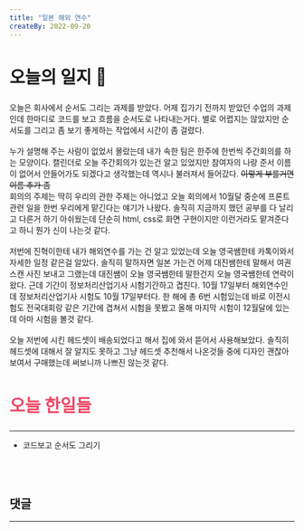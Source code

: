 ```yaml
---
title: "일본 해외 연수"
createBy: 2022-09-20
---
```



##  <h2 style="font-size: 30px">오늘의 일지 🎪</h2>
오늘은 회사에서 순서도 그리는 과제를 받았다. 어제 집가기 전까지 받았던 수업의 과제인데 한마디로 코드를 보고 흐름을 순서도로 나타내는거다. 별로 어렵지는 않았지만 순서도를 그리고 좀 보기 좋게하는 작업에서 시간이 좀 걸렸다. 
<br>
<br>
누가 설명해 주는 사람이 없었서 몰랐는데 내가 속한 팀은 한주에 한번씩 주간회의를 하는 모양이다. 캘린더로 오늘 주간회의가 있는건 알고 있었지만 참여자의 나랑 준서 이름이 없어서 안들어가도 되겠다고 생각했는데 역시나 불러져서 들어갔다. ~~이렇게 부를거면 이름 추가 좀~~ 
<br>
회의의 주제는 딱히 우리의 관한 주제는 아니었고 오늘 회의에서 10월달 중순에 프론트 관련 일을 한번 우리에게 맡긴다는 얘기가 나왔다. 솔직히 지금까지 했던 공부를 다 날리고 다른거 하기 아쉬웠는데 단순히 html, css로 화면 구현이지만 이런거라도 맡겨준다고 하니 뭔가 신이 나는것 같다.
<br>
<br>
저번에 진혁이한테 내가 해외연수를 가는 건 알고 있었는데 오늘 영국쌤한테 카톡이와서 자세한 일정 같은걸 알았다. 솔직히 말하자면 일본 가는건 어제 대진쌤한테 말해서 여권 스캔 사진 보내고 그랬는데 대진쌤이 오늘 영국쌤한테 말한건지 오늘 영국쌤한테 연락이왔다. 근데 기간이 정보처리산업기사 시험기간하고 겹친다. 10월 17일부터 해외연수인데 정보처리산업기사 시험도 10월 17일부터다. 한 해에 총 6번 시험있는데 바로 이전시험도 전국대회랑 같은 기간에 겹쳐서 시험을 못봤고 올해 마지막 시험이 12월달에 있는데 아마 시험을 볼것 같다.
<br>
<br>
오늘 저번에 시킨 헤드셋이 배송되었다고 해서 집에 와서 뜯어서 사용해보았다. 솔직히 헤드셋에 대해서 잘 알지도 못하고 그냥 헤드셋 추천해서 나온것들 중에 디자인 괜찮아 보여서 구매했는데 써보니까 나쁘진 않는것 같다.


## <h2 style="color: #ee4867; font-size: 30px">오늘 한일들</h2>
--- 
- 코드보고 순서도 그리기

<br>
<br>

## 댓글
---
<br>

<Comment />
